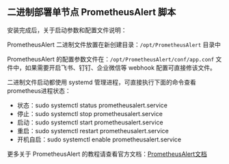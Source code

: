 ## 二进制部署单节点 PrometheusAlert 脚本

安装完成后，关于启动参数和配置文件说明：

PrometheusAlert 二进制文件放置在新创建目录：`/opt/PrometheusAlert` 目录中

PrometheusAlert 的配置参数文件在：`/opt/PrometheusAlert/conf/app.conf` 文件中，如果需要开启飞书、钉钉、企业微信等 webhook 配置可直接修该文件。

二进制文件启动都使用 systemd 管理进程，可直接执行下面的命令查看prometheus进程状态：

- 状态：sudo systemctl status prometheusalert.service
- 停止：sudo systemctl stop prometheusalert.service
- 启动：sudo systemctl start prometheusalert.service
- 重启：sudo systemctl restart prometheusalert.service
- 开机自启：sudo systemctl enable prometheusalert.service

更多关于 PrometheusAlert 的教程请查看官方文档：[PrometheusAlert文档](https://feiyu563.gitbook.io/)